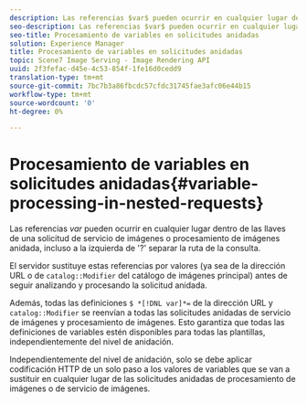 ```yaml
---
description: Las referencias $var$ pueden ocurrir en cualquier lugar dentro de las llaves de una solicitud de servicio de imágenes o procesamiento de imágenes anidada, incluso a la izquierda de '?' separar la ruta de la consulta.
seo-description: Las referencias $var$ pueden ocurrir en cualquier lugar dentro de las llaves de una solicitud de servicio de imágenes o procesamiento de imágenes anidada, incluso a la izquierda de '?' separar la ruta de la consulta.
seo-title: Procesamiento de variables en solicitudes anidadas
solution: Experience Manager
title: Procesamiento de variables en solicitudes anidadas
topic: Scene7 Image Serving - Image Rendering API
uuid: 2f3fefac-d45e-4c53-854f-1fe16d0cedd9
translation-type: tm+mt
source-git-commit: 7bc7b3a86fbcdc57cfdc31745fae3afc06e44b15
workflow-type: tm+mt
source-wordcount: '0'
ht-degree: 0%

---
```



# Procesamiento de variables en solicitudes anidadas{#variable-processing-in-nested-requests}

Las referencias $var$ pueden ocurrir en cualquier lugar dentro de las llaves de una solicitud de servicio de imágenes o procesamiento de imágenes anidada, incluso a la izquierda de &#39;?&#39; separar la ruta de la consulta.

El servidor sustituye estas referencias por valores (ya sea de la dirección URL o de `catalog::Modifier` del catálogo de imágenes principal) antes de seguir analizando y procesando la solicitud anidada.

Además, todas las definiciones `$ *[!DNL var]*=` de la dirección URL y `catalog::Modifier` se reenvían a todas las solicitudes anidadas de servicio de imágenes y procesamiento de imágenes. Esto garantiza que todas las definiciones de variables estén disponibles para todas las plantillas, independientemente del nivel de anidación.

Independientemente del nivel de anidación, solo se debe aplicar codificación HTTP de un solo paso a los valores de variables que se van a sustituir en cualquier lugar de las solicitudes anidadas de procesamiento de imágenes o de servicio de imágenes.
